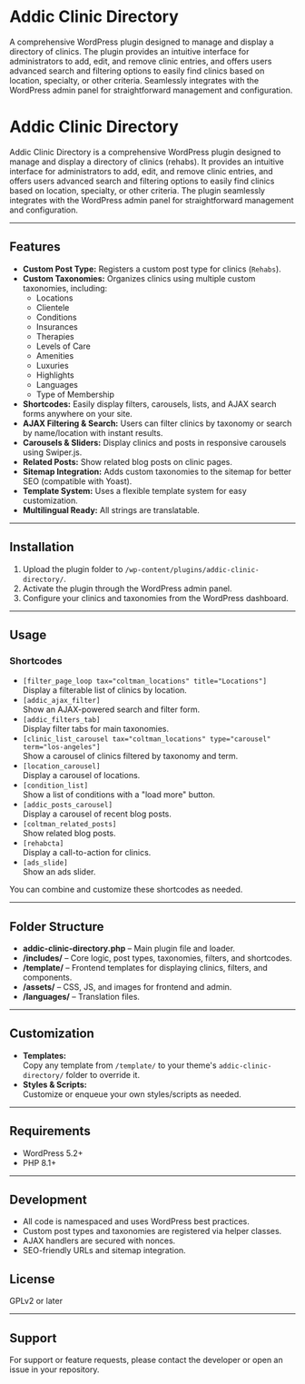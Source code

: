 # Addic Clinic Directory

A comprehensive WordPress plugin designed to manage and display a directory of clinics. The plugin provides an intuitive interface for administrators to add, edit, and remove clinic entries, and offers users advanced search and filtering options to easily find clinics based on location, specialty, or other criteria. Seamlessly integrates with the WordPress admin panel for straightforward management and configuration.
# Addic Clinic Directory

Addic Clinic Directory is a comprehensive WordPress plugin designed to manage and display a directory of clinics (rehabs). It provides an intuitive interface for administrators to add, edit, and remove clinic entries, and offers users advanced search and filtering options to easily find clinics based on location, specialty, or other criteria. The plugin seamlessly integrates with the WordPress admin panel for straightforward management and configuration.

---

## Features

- **Custom Post Type:** Registers a custom post type for clinics (`Rehabs`).
- **Custom Taxonomies:** Organizes clinics using multiple custom taxonomies, including:
  - Locations
  - Clientele
  - Conditions
  - Insurances
  - Therapies
  - Levels of Care
  - Amenities
  - Luxuries
  - Highlights
  - Languages
  - Type of Membership
- **Shortcodes:** Easily display filters, carousels, lists, and AJAX search forms anywhere on your site.
- **AJAX Filtering & Search:** Users can filter clinics by taxonomy or search by name/location with instant results.
- **Carousels & Sliders:** Display clinics and posts in responsive carousels using Swiper.js.
- **Related Posts:** Show related blog posts on clinic pages.
- **Sitemap Integration:** Adds custom taxonomies to the sitemap for better SEO (compatible with Yoast).
- **Template System:** Uses a flexible template system for easy customization.
- **Multilingual Ready:** All strings are translatable.

---

## Installation

1. Upload the plugin folder to `/wp-content/plugins/addic-clinic-directory/`.
2. Activate the plugin through the WordPress admin panel.
3. Configure your clinics and taxonomies from the WordPress dashboard.

---

## Usage

### Shortcodes

- `[filter_page_loop tax="coltman_locations" title="Locations"]`  
  Display a filterable list of clinics by location.
- `[addic_ajax_filter]`  
  Show an AJAX-powered search and filter form.
- `[addic_filters_tab]`  
  Display filter tabs for main taxonomies.
- `[clinic_list_carousel tax="coltman_locations" type="carousel" term="los-angeles"]`  
  Show a carousel of clinics filtered by taxonomy and term.
- `[location_carousel]`  
  Display a carousel of locations.
- `[condition_list]`  
  Show a list of conditions with a "load more" button.
- `[addic_posts_carousel]`  
  Display a carousel of recent blog posts.
- `[coltman_related_posts]`  
  Show related blog posts.
- `[rehabcta]`  
  Display a call-to-action for clinics.
- `[ads_slide]`  
  Show an ads slider.

You can combine and customize these shortcodes as needed.

---

## Folder Structure

- **addic-clinic-directory.php** – Main plugin file and loader.
- **/includes/** – Core logic, post types, taxonomies, filters, and shortcodes.
- **/template/** – Frontend templates for displaying clinics, filters, and components.
- **/assets/** – CSS, JS, and images for frontend and admin.
- **/languages/** – Translation files.

---

## Customization

- **Templates:**  
  Copy any template from `/template/` to your theme's `addic-clinic-directory/` folder to override it.
- **Styles & Scripts:**  
  Customize or enqueue your own styles/scripts as needed.

---

## Requirements

- WordPress 5.2+
- PHP 8.1+

---

## Development

- All code is namespaced and uses WordPress best practices.
- Custom post types and taxonomies are registered via helper classes.
- AJAX handlers are secured with nonces.
- SEO-friendly URLs and sitemap integration.

## License

GPLv2 or later

---

## Support

For support or feature requests, please contact the developer or open an issue in your repository.
